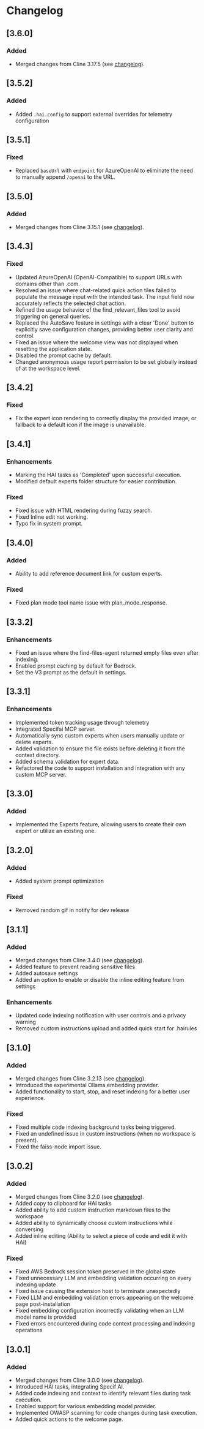 # Changelog

## [3.6.0]

### Added

-   Merged changes from Cline 3.17.5 (see [changelog](https://github.com/cline/cline/blob/main/CHANGELOG.md#3175)).

## [3.5.2]

### Added

-   Added `.hai.config` to support external overrides for telemetry configuration

## [3.5.1]

### Fixed

-   Replaced `baseUrl` with `endpoint` for AzureOpenAI to eliminate the need to manually append `/openai` to the URL.

## [3.5.0]

### Added

-   Merged changes from Cline 3.15.1 (see [changelog](https://github.com/cline/cline/blob/main/CHANGELOG.md#3151)).

## [3.4.3]

### Fixed

-   Updated AzureOpenAI (OpenAI-Compatible) to support URLs with domains other than .com.
-   Resolved an issue where chat-related quick action tiles failed to populate the message input with the intended task. The input field now accurately reflects the selected chat action.
-   Refined the usage behavior of the find_relevant_files tool to avoid triggering on general queries.
-   Replaced the AutoSave feature in settings with a clear 'Done' button to explicitly save configuration changes, providing better user clarity and control.
-   Fixed an issue where the welcome view was not displayed when resetting the application state.
-   Disabled the prompt cache by default.
-   Changed anonymous usage report permission to be set globally instead of at the workspace level.

## [3.4.2]

### Fixed

-   Fix the expert icon rendering to correctly display the provided image, or fallback to a default icon if the image is unavailable.

## [3.4.1]

### Enhancements

-   Marking the HAI tasks as 'Completed' upon successful execution.
-   Modified default experts folder structure for easier contribution.

### Fixed

-   Fixed issue with HTML rendering during fuzzy search.
-   Fixed Inline edit not working.
-   Typo fix in system prompt.

## [3.4.0]

### Added

-   Ability to add reference document link for custom experts.

### Fixed

-   Fixed plan mode tool name issue with plan_mode_response.

## [3.3.2]

### Enhancements

-   Fixed an issue where the find-files-agent returned empty files even after indexing.
-   Enabled prompt caching by default for Bedrock.
-   Set the V3 prompt as the default in settings.

## [3.3.1]

### Enhancements

-   Implemented token tracking usage through telemetry
-   Integrated Specifai MCP server.
-   Automatically sync custom experts when users manually update or delete experts.
-   Added validation to ensure the file exists before deleting it from the context directory.
-   Added schema validation for expert data.
-   Refactored the code to support installation and integration with any custom MCP server.

## [3.3.0]

### Added

-   Implemented the Experts feature, allowing users to create their own expert or utilize an existing one.

## [3.2.0]

### Added

-   Added system prompt optimization

### Fixed

-   Removed random gif in notify for dev release

## [3.1.1]

### Added

-   Merged changes from Cline 3.4.0 (see [changelog](https://github.com/cline/cline/blob/main/CHANGELOG.md#340)).
-   Added feature to prevent reading sensitive files
-   Added autosave settings
-   Added an option to enable or disable the inline editing feature from settings

### Enhancements

-   Updated code indexing notification with user controls and a privacy warning
-   Removed custom instructions upload and added quick start for .hairules

## [3.1.0]

### Added

-   Merged changes from Cline 3.2.13 (see [changelog](https://github.com/cline/cline/blob/main/CHANGELOG.md#3213)).
-   Introduced the experimental Ollama embedding provider.
-   Added functionality to start, stop, and reset indexing for a better user experience.

### Fixed

-   Fixed multiple code indexing background tasks being triggered.
-   Fixed an undefined issue in custom instructions (when no workspace is present).
-   Fixed the faiss-node import issue.

## [3.0.2]

### Added

-   Merged changes from Cline 3.2.0 (see [changelog](https://github.com/cline/cline/blob/main/CHANGELOG.md#320)).
-   Added copy to clipboard for HAI tasks
-   Added ability to add custom instruction markdown files to the workspace
-   Added ability to dynamically choose custom instructions while conversing
-   Added inline editing (Ability to select a piece of code and edit it with HAI)

### Fixed

-   Fixed AWS Bedrock session token preserved in the global state
-   Fixed unnecessary LLM and embedding validation occurring on every indexing update
-   Fixed issue causing the extension host to terminate unexpectedly
-   Fixed LLM and embedding validation errors appearing on the welcome page post-installation
-   Fixed embedding configuration incorrectly validating when an LLM model name is provided
-   Fixed errors encountered during code context processing and indexing operations

## [3.0.1]

### Added

-   Merged changes from Cline 3.0.0 (see [changelog](https://github.com/cline/cline/blob/main/CHANGELOG.md#300)).
-   Introduced HAI tasks, integrating Specif AI.
-   Added code indexing and context to identify relevant files during task execution.
-   Enabled support for various embedding model provider.
-   Implemented OWASP scanning for code changes during task execution.
-   Added quick actions to the welcome page.
